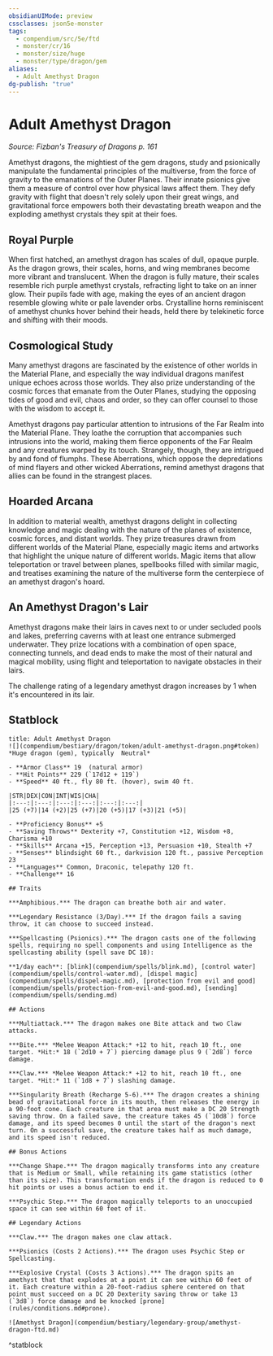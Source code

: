 ```yaml
---
obsidianUIMode: preview
cssclasses: json5e-monster
tags:
  - compendium/src/5e/ftd
  - monster/cr/16
  - monster/size/huge
  - monster/type/dragon/gem
aliases:
  - Adult Amethyst Dragon
dg-publish: "true"
---
```

# Adult Amethyst Dragon
*Source: Fizban's Treasury of Dragons p. 161*  

Amethyst dragons, the mightiest of the gem dragons, study and psionically manipulate the fundamental principles of the multiverse, from the force of gravity to the emanations of the Outer Planes. Their innate psionics give them a measure of control over how physical laws affect them. They defy gravity with flight that doesn't rely solely upon their great wings, and gravitational force empowers both their devastating breath weapon and the exploding amethyst crystals they spit at their foes.

## Royal Purple

When first hatched, an amethyst dragon has scales of dull, opaque purple. As the dragon grows, their scales, horns, and wing membranes become more vibrant and translucent. When the dragon is fully mature, their scales resemble rich purple amethyst crystals, refracting light to take on an inner glow. Their pupils fade with age, making the eyes of an ancient dragon resemble glowing white or pale lavender orbs. Crystalline horns reminiscent of amethyst chunks hover behind their heads, held there by telekinetic force and shifting with their moods.

## Cosmological Study

Many amethyst dragons are fascinated by the existence of other worlds in the Material Plane, and especially the way individual dragons manifest unique echoes across those worlds. They also prize understanding of the cosmic forces that emanate from the Outer Planes, studying the opposing tides of good and evil, chaos and order, so they can offer counsel to those with the wisdom to accept it.

Amethyst dragons pay particular attention to intrusions of the Far Realm into the Material Plane. They loathe the corruption that accompanies such intrusions into the world, making them fierce opponents of the Far Realm and any creatures warped by its touch. Strangely, though, they are intrigued by and fond of flumphs. These Aberrations, which oppose the depredations of mind flayers and other wicked Aberrations, remind amethyst dragons that allies can be found in the strangest places.

## Hoarded Arcana

In addition to material wealth, amethyst dragons delight in collecting knowledge and magic dealing with the nature of the planes of existence, cosmic forces, and distant worlds. They prize treasures drawn from different worlds of the Material Plane, especially magic items and artworks that highlight the unique nature of different worlds. Magic items that allow teleportation or travel between planes, spellbooks filled with similar magic, and treatises examining the nature of the multiverse form the centerpiece of an amethyst dragon's hoard.

## An Amethyst Dragon's Lair

Amethyst dragons make their lairs in caves next to or under secluded pools and lakes, preferring caverns with at least one entrance submerged underwater. They prize locations with a combination of open space, connecting tunnels, and dead ends to make the most of their natural and magical mobility, using flight and teleportation to navigate obstacles in their lairs.

The challenge rating of a legendary amethyst dragon increases by 1 when it's encountered in its lair.

## Statblock

```ad-statblock
title: Adult Amethyst Dragon
![](compendium/bestiary/dragon/token/adult-amethyst-dragon.png#token)
*Huge dragon (gem), typically  Neutral*

- **Armor Class** 19  (natural armor)
- **Hit Points** 229 (`17d12 + 119`)
- **Speed** 40 ft., fly 80 ft. (hover), swim 40 ft.

|STR|DEX|CON|INT|WIS|CHA|
|:---:|:---:|:---:|:---:|:---:|:---:|
|25 (+7)|14 (+2)|25 (+7)|20 (+5)|17 (+3)|21 (+5)|

- **Proficiency Bonus** +5
- **Saving Throws** Dexterity +7, Constitution +12, Wisdom +8, Charisma +10
- **Skills** Arcana +15, Perception +13, Persuasion +10, Stealth +7
- **Senses** blindsight 60 ft., darkvision 120 ft., passive Perception 23
- **Languages** Common, Draconic, telepathy 120 ft.
- **Challenge** 16

## Traits

***Amphibious.*** The dragon can breathe both air and water.

***Legendary Resistance (3/Day).*** If the dragon fails a saving throw, it can choose to succeed instead.

***Spellcasting (Psionics).*** The dragon casts one of the following spells, requiring no spell components and using Intelligence as the spellcasting ability (spell save DC 18):

**1/day each**: [blink](compendium/spells/blink.md), [control water](compendium/spells/control-water.md), [dispel magic](compendium/spells/dispel-magic.md), [protection from evil and good](compendium/spells/protection-from-evil-and-good.md), [sending](compendium/spells/sending.md)

## Actions

***Multiattack.*** The dragon makes one Bite attack and two Claw attacks.

***Bite.*** *Melee Weapon Attack:* +12 to hit, reach 10 ft., one target. *Hit:* 18 (`2d10 + 7`) piercing damage plus 9 (`2d8`) force damage.

***Claw.*** *Melee Weapon Attack:* +12 to hit, reach 10 ft., one target. *Hit:* 11 (`1d8 + 7`) slashing damage.

***Singularity Breath (Recharge 5-6).*** The dragon creates a shining bead of gravitational force in its mouth, then releases the energy in a 90-foot cone. Each creature in that area must make a DC 20 Strength saving throw. On a failed save, the creature takes 45 (`10d8`) force damage, and its speed becomes 0 until the start of the dragon's next turn. On a successful save, the creature takes half as much damage, and its speed isn't reduced.

## Bonus Actions

***Change Shape.*** The dragon magically transforms into any creature that is Medium or Small, while retaining its game statistics (other than its size). This transformation ends if the dragon is reduced to 0 hit points or uses a bonus action to end it.

***Psychic Step.*** The dragon magically teleports to an unoccupied space it can see within 60 feet of it.

## Legendary Actions

***Claw.*** The dragon makes one claw attack.

***Psionics (Costs 2 Actions).*** The dragon uses Psychic Step or Spellcasting.

***Explosive Crystal (Costs 3 Actions).*** The dragon spits an amethyst that that explodes at a point it can see within 60 feet of it. Each creature within a 20-foot-radius sphere centered on that point must succeed on a DC 20 Dexterity saving throw or take 13 (`3d8`) force damage and be knocked [prone](rules/conditions.md#prone).

![Amethyst Dragon](compendium/bestiary/legendary-group/amethyst-dragon-ftd.md)
```
^statblock